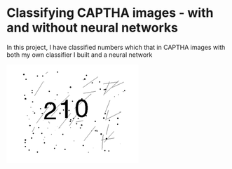 # Classifying CAPTHA images - with and without neural networks
In this project, I have classified numbers which that in CAPTHA images with both my own classifier I built and a neural network

![](Images/train_0010.png)

<p align="center">
  <img src="https://github.com/OlleKahreZall/Classifying-CAPTHA-images---with-and-without-neural-networks/blob/main/Images/train_0010.png />
</p>
